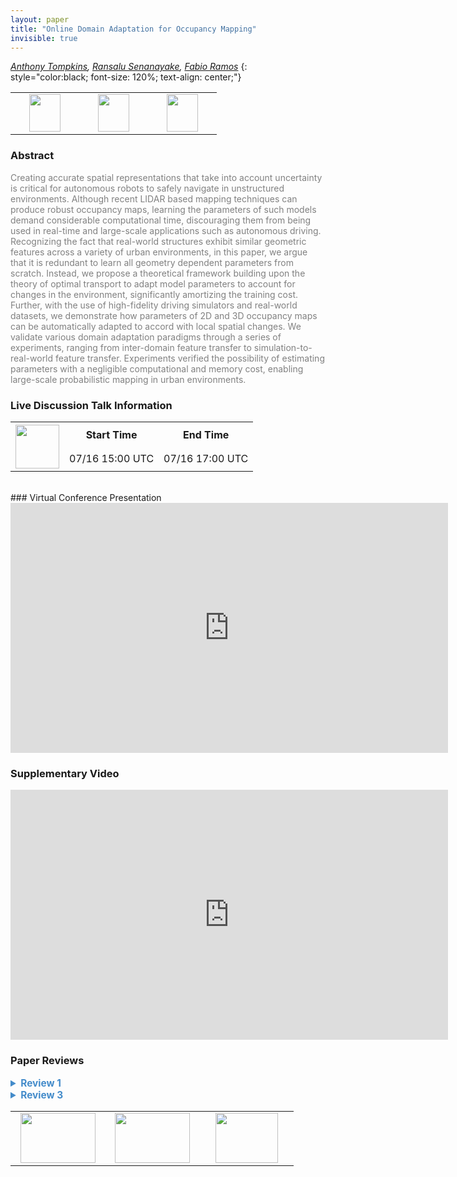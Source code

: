 ```yaml
---
layout: paper
title: "Online Domain Adaptation for Occupancy Mapping"
invisible: true
---
```

*[Anthony Tompkins](https://github.com/MushroomHunting),  [Ransalu Senanayake](http://www.ransalu.com/),  [Fabio Ramos](https://www.sydney.edu.au/engineering/about/our-people/academic-staff/fabio-ramos.html)*
{: style="color:black; font-size: 120%; text-align: center;"}

<table width="40%"> <tr>
<td style="width: 20%; text-align: center;"><a href="http://www.roboticsproceedings.org/rss16/p090.pdf"><img src="{{ site.baseurl }}/images/paper_link.png"
width = "50"  height = "60"/> </a> </td>

<td style="width: 20%; text-align: center;"><a href="https://github.com/MushroomHunting/RSS2020-online-domain-adaptation-pot"><img src="{{ site.baseurl }}/images/website_link.png"
width = "50"  height = "60"/> </a> </td>

<td style="width: 20%; text-align: center;"><a href="https://github.com/MushroomHunting/RSS2020-online-domain-adaptation-pot"><img src="{{ site.baseurl }}/images/software_link.png"
width = "50"  height = "60"/> </a> </td>

</tr></table>

### Abstract
<html><p style="color:gray; font-size: 100%; text-align: justified;">
Creating accurate spatial representations that take into account uncertainty is critical for autonomous robots to safely navigate in unstructured environments. Although recent LIDAR based mapping techniques can produce robust occupancy maps, learning the parameters of such models demand considerable computational time, discouraging them from being used in real-time and large-scale applications such as autonomous driving. Recognizing the fact that real-world structures exhibit similar geometric features across a variety of urban environments, in this paper, we argue that it is redundant to learn all geometry dependent parameters from scratch. Instead, we propose a theoretical framework building upon the theory of optimal transport to adapt model parameters to account for changes in the environment, significantly amortizing the training cost. Further, with the use of high-fidelity driving simulators and real-world datasets, we demonstrate how parameters of 2D and 3D occupancy maps can be automatically adapted to accord with local spatial changes. We validate various domain adaptation paradigms through a series of experiments, ranging from inter-domain feature transfer to simulation-to-real-world feature transfer. Experiments verified the possibility of estimating parameters with a negligible computational and memory cost, enabling large-scale probabilistic mapping in urban environments.
</p></html>

### Live Discussion Talk Information
<html>
<table width="50%">
<tr> <th rowspan="2"><a href="https://pheedloop.com/rss2020/virtual/"><img src="{{ site.baseurl }}/images/pheedloop_link.png" width = "70"  height = "70"/> </a> </th> <th> Start Time </th> <th> End Time </th> </tr>
<tr> <td> 07/16 15:00 UTC </td><td> 07/16 17:00 UTC </td></tr>
</table> <br> </html>
### Virtual Conference Presentation
<iframe width="700" height="400" src="https://www.youtube.com/embed/qAW3oofiRUE" frameborder="0" allow="accelerometer; autoplay; encrypted-media; gyroscope; picture-in-picture" allowfullscreen></iframe>

### Supplementary Video
<iframe width="700" height="400" src="https://www.youtube.com/embed/qLv0mM9Le8E " frameborder="0" allow="accelerometer; autoplay; encrypted-media; gyroscope; picture-in-picture" allowfullscreen></iframe>

### Paper Reviews
<details><summary style="font-size:110%; color:#438BCA; cursor: pointer;"><b> Review 1</b></summary>
<p style="color:gray; font-size: 100%; text-align: justified; white-space: pre-line">
I believe this paper to be very interesting and the general ideas worthy of publication. The problem setting promises to be useful for many applications, and the computational burden (which is addressed in this work) in this class of approaches is currently one of the main limiting factors hindering widespread adoption. My main worries with the current state of the work are its understandability and its evaluations. 

As for the understandability, without knowing prior work in that space, the present paper is relatively hard to parse. Although Sec. II-a considerably helps, knowing [13] or one of the Hilbert Maps papers seems still to be required. Furthermore, I feel that the work should state more clearly / early that it casts the mapping tasks in new environments as a domain adaptation task.

Second, the evaluation considers mostly other approaches of similar type. However, as the authors' stated goal of this work is overcoming the limitations for real-world use, it would be interesting to see how the proposed approach performs in comparison with lidar mapping techniques that are currently used in practice. This also requires new metrics allowing for comparison of the 
different map types.


Minor Remarks: 
- I do not understand while inter-domain and intra-domain adaptation are considered different contributions. In that context, I also wonder if it is worth using a broad set of atoms in practice that is applicable to different cities.
- on p.2, the authors claim that the parameters of the model are typically learned through a complicated log-likelihood loss. In what sense is that loss complicated?
- I think Algorithm 1 would be easier to understand if all the operations that are currently described as text (e.g., "Transfer the source parameters...") would be rephrased as methods and each method would be briefly described in the text. 
- Related to the previous point: how are the minimization processes in eq. (6) and eq. (7) carried out in practice? How is the prediction in Fig. 7 carried out in practice?
- For the evaluation, it would be interesting to see how the performance of the algorithm scales with the number of atoms. In the spirit of Meta-Learning, can one hand-craft a set of particularly representative atoms? 
- Also, it would be interesting to know if and how the uncertainty depends on the lidar type. Admittedly, I can spontaneously not think of suitable datasets to evaluate this.
</p> </details>

<details><summary style="font-size:110%; color:#438BCA; cursor: pointer;"><b> Review 3</b></summary>
<p style="color:gray; font-size: 100%; text-align: justified; white-space: pre-line">
The paper builds on existing work (Automorphing Bayesian Hilbert Maps, or ABHM) to generate occupancy maps. As the computational complexity of ABHM prohibits scaling to real-time scenarios, the paper proposes optimal parameter transport. The transfer parameter, or coupling matrix can be computed close to real-time, which is a significant improvement to computing the Bayesian model parameters. Overall, the proposed approach is a clever combination of existing techniques. The paper describes the problem clearly and motivates the use of optimal parameter transport well. 

The technical quality of the paper needs some improvements. While the motivation behind the parameter transport is clear, it is questionable that the proposed approach provides good results, or not. Computing the NLL may give us some hint about it, but I'm not sure how well does the parameter transport works in actual real-life scenarios. For example, Fig. 3 explains the optimal solution to ABHM, but when looking at Fig. 9 or 11 it is difficult to assess the quality of the POT solution. Also, the actual explicit/implicit adaptation of the model parameters is not detailed and it is questionable if the optimization of the coupling matrix provides always a reasonable result. What happens if my source dictionary does not have the geometrical features in as my target sample has? Overall, the algorithm does not seem to provide guarantees that the resulting occupancy map is indeed close to optimal.

The clarity of the paper is good, it is well written. I appreciate the abundant illustrations / figures that explain the idea behind the technically not so clear details. It also helps to understand the motivation behind the work better. Minor comment: don't use "on the other hand" without "on one hand ...".

The significance of the work is difficult to assess due to the vague technical details. While the computational speed up is indeed an impactful result, the quality of the resulting occupancy map is difficult to assess, as there are no optimality guarantees (as opposed to the base algorithm, ABHM). It is also unclear how this technique can be adapted to other problems, such as the grasping task mentioned in the discussion.
</p> </details>

<table width="100%"><tr><td style="width: 30%; text-align: center;"><a href="{{ site.baseurl }}/program/papers/89"> <img src="{{ site.baseurl }}/images/previous_icon.png" width = "120"  height = "80"/> </a> </td>

<td style="width: 30%; text-align: center;"><a href="{{ site.baseurl }}/program/papers"> <img src="{{ site.baseurl }}/images/overview_icon.png" width = "120"  height = "80"/> </a> </td> 

<td style="width: 30%; text-align: center;"><a href="{{ site.baseurl }}/program/papers/91"> <img src="{{ site.baseurl }}/images/next_icon.png" width = "100"  height = "80"/> </a> </td> 

</tr></table>

